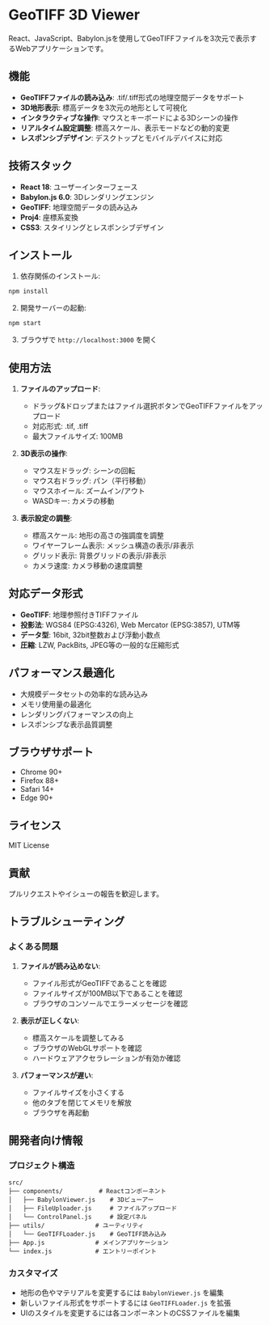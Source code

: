 # GeoTIFF 3D Viewer

React、JavaScript、Babylon.jsを使用してGeoTIFFファイルを3次元で表示するWebアプリケーションです。

## 機能

- **GeoTIFFファイルの読み込み**: .tif/.tiff形式の地理空間データをサポート
- **3D地形表示**: 標高データを3次元の地形として可視化
- **インタラクティブな操作**: マウスとキーボードによる3Dシーンの操作
- **リアルタイム設定調整**: 標高スケール、表示モードなどの動的変更
- **レスポンシブデザイン**: デスクトップとモバイルデバイスに対応

## 技術スタック

- **React 18**: ユーザーインターフェース
- **Babylon.js 6.0**: 3Dレンダリングエンジン
- **GeoTIFF**: 地理空間データの読み込み
- **Proj4**: 座標系変換
- **CSS3**: スタイリングとレスポンシブデザイン

## インストール

1. 依存関係のインストール:
```bash
npm install
```

2. 開発サーバーの起動:
```bash
npm start
```

3. ブラウザで `http://localhost:3000` を開く

## 使用方法

1. **ファイルのアップロード**: 
   - ドラッグ&ドロップまたはファイル選択ボタンでGeoTIFFファイルをアップロード
   - 対応形式: .tif, .tiff
   - 最大ファイルサイズ: 100MB

2. **3D表示の操作**:
   - マウス左ドラッグ: シーンの回転
   - マウス右ドラッグ: パン（平行移動）
   - マウスホイール: ズームイン/アウト
   - WASDキー: カメラの移動

3. **表示設定の調整**:
   - 標高スケール: 地形の高さの強調度を調整
   - ワイヤーフレーム表示: メッシュ構造の表示/非表示
   - グリッド表示: 背景グリッドの表示/非表示
   - カメラ速度: カメラ移動の速度調整

## 対応データ形式

- **GeoTIFF**: 地理参照付きTIFFファイル
- **投影法**: WGS84 (EPSG:4326), Web Mercator (EPSG:3857), UTM等
- **データ型**: 16bit, 32bit整数および浮動小数点
- **圧縮**: LZW, PackBits, JPEG等の一般的な圧縮形式

## パフォーマンス最適化

- 大規模データセットの効率的な読み込み
- メモリ使用量の最適化
- レンダリングパフォーマンスの向上
- レスポンシブな表示品質調整

## ブラウザサポート

- Chrome 90+
- Firefox 88+
- Safari 14+
- Edge 90+

## ライセンス

MIT License

## 貢献

プルリクエストやイシューの報告を歓迎します。

## トラブルシューティング

### よくある問題

1. **ファイルが読み込めない**:
   - ファイル形式がGeoTIFFであることを確認
   - ファイルサイズが100MB以下であることを確認
   - ブラウザのコンソールでエラーメッセージを確認

2. **表示が正しくない**:
   - 標高スケールを調整してみる
   - ブラウザのWebGLサポートを確認
   - ハードウェアアクセラレーションが有効か確認

3. **パフォーマンスが遅い**:
   - ファイルサイズを小さくする
   - 他のタブを閉じてメモリを解放
   - ブラウザを再起動

## 開発者向け情報

### プロジェクト構造

```
src/
├── components/          # Reactコンポーネント
│   ├── BabylonViewer.js    # 3Dビューアー
│   ├── FileUploader.js     # ファイルアップロード
│   └── ControlPanel.js     # 設定パネル
├── utils/              # ユーティリティ
│   └── GeoTIFFLoader.js    # GeoTIFF読み込み
├── App.js              # メインアプリケーション
└── index.js            # エントリーポイント
```

### カスタマイズ

- 地形の色やマテリアルを変更するには `BabylonViewer.js` を編集
- 新しいファイル形式をサポートするには `GeoTIFFLoader.js` を拡張
- UIのスタイルを変更するには各コンポーネントのCSSファイルを編集
